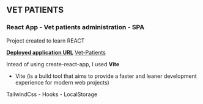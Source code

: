 ## VET PATIENTS

### React App - Vet patients administration - SPA

Project created to learn REACT

<u>**Deployed application URL**</u> [Vet-Patients](https://dmeritano-vet-patients-manager.netlify.app/)

Intead of using create-react-app, I used **Vite** 

* Vite (is a build tool that aims to provide a faster and leaner development experience for modern web projects)

TailwindCss - Hooks - LocalStorage

